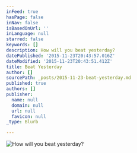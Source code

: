 ```yaml
---
inFeed: true
hasPage: false
inNav: false
isBasedOnUrl: ''
inLanguage: null
starred: false
keywords: []
description: How will you beat yesterday?
datePublished: '2015-11-23T20:43:57.016Z'
dateModified: '2015-11-23T20:43:51.412Z'
title: Beat Yesterday
author: []
sourcePath: _posts/2015-11-23-beat-yesterday.md
published: true
authors: []
publisher:
  name: null
  domain: null
  url: null
  favicon: null
_type: Blurb

---
```

![How will you beat yesterday?](https://the-grid-user-content.s3-us-west-2.amazonaws.com/243896c8-f0f4-420e-bb6f-a5e116041164.gif)